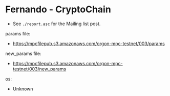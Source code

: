# Fernando - CryptoChain
* See `./report.asc` for the Mailing list post.

params file:
* https://mpcfilepub.s3.amazonaws.com/orgon-mpc-testnet/003/params

new_params file:
* https://mpcfilepub.s3.amazonaws.com/orgon-mpc-testnet/003/new_params

os:
* Unknown
